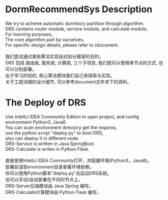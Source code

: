 # DormRecommendSys Description
We try to achieve automatic dormitory partition through algorithm.
<br>DRS contains router module, service module, and calculate module.
<br>For learning purposes,
<br>The core algorithm part by ourselves.
<br>For specific design details, please refer to /document.
<br>
<br>我们尝试通过某些算法实现自动划分寝室的目的。
<br>DRS 包括 路由层, 服务层, 计算层, 三个子项目, 我们既可以使用单节点的方式, 也可以分别部署。
<br>出于学习的目的, 核心算法模块我们自己来探索与实现。
<br>关于工程详细的设计细节, 可以参考document文件夹下的资料。


# The Deploy of DRS
Use IntelliJ IDEA Community Edition to open project, and config environment Python3, Java8. 
<br>You can scan environment directory get the requires,
<br>use the python script "deploy.py" to boot DRS, 
<br>also can deploy it in different node.
<br>DRS-Service is written in Java SpringBoot.
<br>DRS-Calculate is writen in Python Flask.
<br>
<br>直接使用IntelliJ IDEA Community打开，并配置环境(Python3，Java8)。
<br>部署前请到environment目录查看环境依赖。
<br>你可以使用Python脚本"deploy.py"去启动DRS系统。
<br>也可以手动/自动部署在不同的节点上。
<br>DRS-Server后端模块由 Java Spring 编写。
<br>DRS-Calculate计算模块由 Python Flask 编写。
